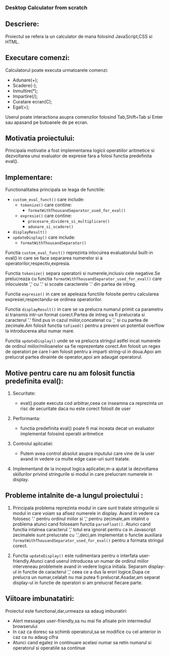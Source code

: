### Desktop Calculator from scratch

## Descriere:

Proiectul se refera la un calculator de mana folosind JavaScript,CSS si HTML.

## Executare comenzi:

Calculatorul poate executa urmatoarele comenzi:

- Adunare(+);
- Scadere(-);
- Inmultire(\*);
- Impartire(/);
- Curatare ecran(C);
- Egal(=);

Userul poate interactiona asupra comenzilor folosind Tab,Shift+Tab si Enter sau apasand pe butoanele de pe ecran.

## Motivatia proiectului:

Principala motivatie a fost implementarea logicii operatiilor aritmetice si dezvoltarea unui evaluator de expresie fara a folosi functia predefinita eval().

## Implementare:

Functionalitatea principala se leaga de functiile:

- `custom_eval_funct()` care include:
  - `tokenize()` care contine:
    - `formatWithThousandSeparator_used_for_eval()`
  - `expresie()` care contine:
    - `procesare_dividere_si_multiplicare()`
    - `adunare_si_scadere()`
- `displayResult()`
- `updateDisplay()` care include:
  - `formatWithThousandSeparator()`

Functia `custom_eval_funct()` reprezinta inlocuirea evaluatorului built-in eval() in care se face separarea numerelor si a operatorilor,respectiv,expresia.

Functia `tokenize()` separa operatorii si numerele,inclusiv cele negative.Se prelucreaza cu functia `formatWithThousandSeparator_used_for_eval()` care inlocuieste ',' cu '.' si scoate caracterele '.' din partea de intreg.

Functia `expresie()` in care se apeleaza functiile folosite pentru calcularea expresiei,respectandu-se ordinea operatorilor.

Functia `displayResult()` in care se va prelucra numarul primit ca parametru si transmis intr-un format corect.Partea de intreg va fi prelucrata si caracterul '.' fiind pus in cazul miilor,concatenat cu ',' si cu partea de zecimale.Am folosit functia `toFixed()` pentru a preveni un potential overflow la introducerea altui numar mare.

Functia `updateDisplay()` unde se va prelucra stringul astfel incat numerele de ordinul miilor/milioanelor sa fie reprezentate corect.Am folosit un regex de operatori pe care l-am folosit pentru a imparti string-ul in doua.Apoi am prelucrat partea dinainte de operator,apoi am adaugat operatorul.

## Motive pentru care nu am folosit functia predefinita eval():

1. Securitate:

   - eval() poate executa cod arbitrar,ceea ce inseamna ca reprezinta un risc de securitate daca nu este corect folosit de user

2. Performanta:

   - functia predefinita eval() poate fi mai inceata decat un evaluator implementat folosind operatii aritmetice

3. Controlul aplicatiei:

   - Putem avea control absolut asupra inputului care vine de la user avand in vedere ca multe edge case-uri sunt tratate.

4. Implementand de la inceput logica aplicatiei,m-a ajutat la dezvoltarea skillurilor privind stringurile si modul in care prelucram numerele in display.

## Probleme intalnite de-a lungul proiectului :

1. Principala problema reprezinta modul in care sunt tratate stringurile si modul in care voiam sa afisez numerele in display.
   Avand in vedere ca folosesc '.' pentru ordinul miilor si ',' pentru zecimale,am intalnit o problema atunci cand foloseam functia `parseFloat()`.
   Atunci cand functia intalnea caracterul ',' totul era ignorat pentru ca in Javascript zecimalele sunt prelucrate cu '.',deci,am implementat o functie auxiliara `formatWithThousandSeparator_used_for_eval()` pentru a formata stringul corect.

2. Functia `updateDisplay()` este rudimentara pentru o interfata user-friendly.Atunci cand userul introducea un numar de ordinul miilor interveneau problemele avand in vedere logica initiala.
   Separam display-ul in functie de caracterul ',' ceea ce a dus la erori logice.Dupa ce prelucra un numar,celalalt nu mai putea fi prelucrat.Asadar,am separat display-ul in functie de operatori si am prelucrat fiecare parte.

## Viitoare imbunatatiri:

Proiectul este functional,dar,urmeaza sa adaug imbunatiri:

- Alert messages user-friendly,sa nu mai fie afisate prin intermediul browserului
- In caz ca doresc sa schimb operatorul,sa se modifice cu cel anterior in caz ca nu adaug cifra
- Atunci cand egalez in continuare acelasi numar sa retin numarul si operatorul si operatiile sa continue
